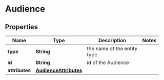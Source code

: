 

# Audience

## Properties

Name | Type | Description | Notes
------------ | ------------- | ------------- | -------------
**type** | **String** | the name of the entity type | 
**id** | **String** | id of the Audience | 
**attributes** | [**AudienceAttributes**](AudienceAttributes.md) |  | 



